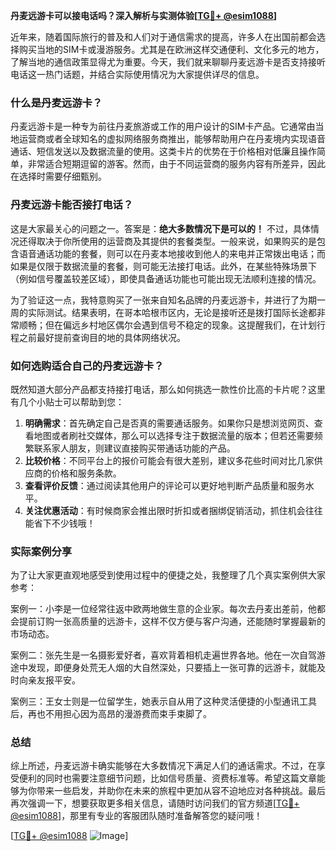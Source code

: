 **丹麦远游卡可以接电话吗？深入解析与实测体验[[TG💪+ @esim1088](https://t.me/s/esim1088)]**

近年来，随着国际旅行的普及和人们对于通信需求的提高，许多人在出国前都会选择购买当地的SIM卡或漫游服务。尤其是在欧洲这样交通便利、文化多元的地方，了解当地的通信政策显得尤为重要。今天，我们就来聊聊丹麦远游卡是否支持接听电话这一热门话题，并结合实际使用情况为大家提供详尽的信息。

### 什么是丹麦远游卡？

丹麦远游卡是一种专为前往丹麦旅游或工作的用户设计的SIM卡产品。它通常由当地运营商或者全球知名的虚拟网络服务商推出，能够帮助用户在丹麦境内实现语音通话、短信发送以及数据流量的使用。这类卡片的优势在于价格相对低廉且操作简单，非常适合短期逗留的游客。然而，由于不同运营商的服务内容有所差异，因此在选择时需要仔细甄别。

### 丹麦远游卡能否接打电话？

这是大家最关心的问题之一。答案是：**绝大多数情况下是可以的！** 不过，具体情况还得取决于你所使用的运营商及其提供的套餐类型。一般来说，如果购买的是包含语音通话功能的套餐，则可以在丹麦本地接收到他人的来电并正常拨出电话；而如果是仅限于数据流量的套餐，则可能无法接打电话。此外，在某些特殊场景下（例如信号覆盖较差区域），即使具备通话功能也可能出现无法顺利连接的情况。

为了验证这一点，我特意购买了一张来自知名品牌的丹麦远游卡，并进行了为期一周的实际测试。结果表明，在哥本哈根市区内，无论是接听还是拨打国际长途都非常顺畅；但在偏远乡村地区偶尔会遇到信号不稳定的现象。这提醒我们，在计划行程之前最好提前查询目的地的具体网络状况。

### 如何选购适合自己的丹麦远游卡？

既然知道大部分产品都支持接打电话，那么如何挑选一款性价比高的卡片呢？这里有几个小贴士可以帮助到您：

1. **明确需求**：首先确定自己是否真的需要通话服务。如果你只是想浏览网页、查看地图或者刷社交媒体，那么可以选择专注于数据流量的版本；但若还需要频繁联系家人朋友，则建议直接购买带通话功能的产品。
2. **比较价格**：不同平台上的报价可能会有很大差别，建议多花些时间对比几家供应商的价格和服务条款。
3. **查看评价反馈**：通过阅读其他用户的评论可以更好地判断产品质量和服务水平。
4. **关注优惠活动**：有时候商家会推出限时折扣或者捆绑促销活动，抓住机会往往能省下不少钱哦！

### 实际案例分享

为了让大家更直观地感受到使用过程中的便捷之处，我整理了几个真实案例供大家参考：

案例一：小李是一位经常往返中欧两地做生意的企业家。每次去丹麦出差前，他都会提前订购一张高质量的远游卡，这样不仅方便与客户沟通，还能随时掌握最新的市场动态。

案例二：张先生是一名摄影爱好者，喜欢背着相机走遍世界各地。他在一次自驾游途中发现，即便身处荒无人烟的大自然深处，只要插上一张可靠的远游卡，就能及时向亲友报平安。

案例三：王女士则是一位留学生，她表示自从用了这种灵活便捷的小型通讯工具后，再也不用担心因为高昂的漫游费而束手束脚了。

### 总结

综上所述，丹麦远游卡确实能够在大多数情况下满足人们的通话需求。不过，在享受便利的同时也需要注意细节问题，比如信号质量、资费标准等。希望这篇文章能够为你带来一些启发，并助你在未来的旅程中更加从容不迫地应对各种挑战。最后再次强调一下，想要获取更多相关信息，请随时访问我们的官方频道[[TG💪+ @esim1088](https://t.me/s/esim1088)]，那里有专业的客服团队随时准备解答您的疑问哦！

[[TG💪+ @esim1088](https://t.me/s/esim1088) ![Image](https://i.postimg.cc/4NQfJmqS/Snipaste-2025-05-13-00-14-12.png)]